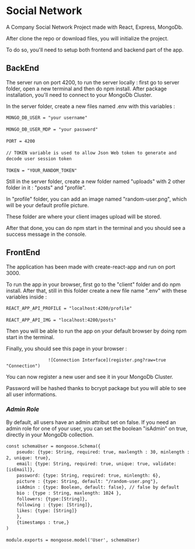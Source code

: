 
# Social Network

A Company Social Network Project made with React, Express, MongoDb.

After clone the repo or download files, you will initialize the project.

To do so, you'll need to setup both frontend and backend part of the app.

## BackEnd ##

The server run on port 4200, to run the server locally : 
first go to server folder, open a new terminal and then do npm install.
After package installation, you'll need to connect to your MongoDb Cluster.

In the server folder, create a new files named .env with this variables : 
``` 
MONGO_DB_USER = "your username"

MONGO_DB_USER_MDP = "your password"

PORT = 4200

// TOKEN variable is used to allow Json Web token to generate and decode user session token

TOKEN = "YOUR_RANDOM_TOKEN"

```

Still in the server folder, create a new folder named "uploads" with 2 other folder in it : "posts" and "profile".

In "profile" folder, you can add an image named "random-user.png", which will be your default profile picture.

These folder are where your client images upload will be stored.

After that done, you can do npm start in the terminal and you should see a success message in the console.

## FrontEnd ##

The application has been made with create-react-app and run on port 3000.

To run the app in your browser, first go to the "client" folder and do npm install.
After that, still in this folder create a new file name ".env" with these variables inside :

``` 
REACT_APP_API_PROFILE = "localhost:4200/profile"

REACT_APP_API_IMG = "localhost:4200/posts"
```

Then you will be able to run the app on your default browser by doing npm start in the terminal.

Finally, you should see this page in your browser :

                    ![Connection Interface](register.png?raw=true "Connection")

You can now register a new user and see it in your MongoDb Cluster.

Password will be hashed thanks to bcrypt package but you will able to see all user informations.

### *Admin Role* ###

By default, all users have an admin attribut set on false.
If you need an admin role for one of your user, you can set the boolean "isAdmin" on true,
directly in your MongoDb collection.

```
const schemaUser = mongoose.Schema({
    pseudo: {type: String, required: true, maxlength : 30, minlength : 2, unique: true},
    email: {type: String, required: true, unique: true, validate: [isEmail]},
    password: {type: String, required: true, minlength: 6},
    picture : {type: String, default: "/random-user.png"},
    isAdmin : {type: Boolean, default: false}, // false by default
    bio : {type : String, maxlength: 1024 },
    followers: {type:[String]},
    following : {type: [String]},
    likes: {type: [String]}
    },
    {timestamps : true,}
)

module.exports = mongoose.model('User', schemaUser)
```
